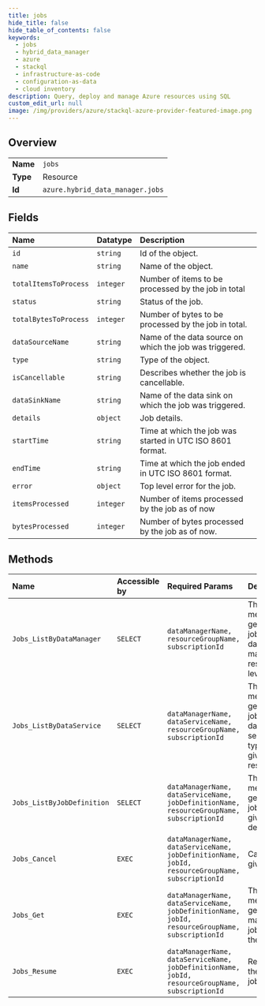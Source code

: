 ```yaml
---
title: jobs
hide_title: false
hide_table_of_contents: false
keywords:
  - jobs
  - hybrid_data_manager
  - azure    
  - stackql
  - infrastructure-as-code
  - configuration-as-data
  - cloud inventory
description: Query, deploy and manage Azure resources using SQL
custom_edit_url: null
image: /img/providers/azure/stackql-azure-provider-featured-image.png
---
```

  
    

## Overview
<table><tbody>
<tr><td><b>Name</b></td><td><code>jobs</code></td></tr>
<tr><td><b>Type</b></td><td>Resource</td></tr>
<tr><td><b>Id</b></td><td><code>azure.hybrid_data_manager.jobs</code></td></tr>
</tbody></table>

## Fields
| Name | Datatype | Description |
|:-----|:---------|:------------|
| `id` | `string` | Id of the object. |
| `name` | `string` | Name of the object. |
| `totalItemsToProcess` | `integer` | Number of items to be processed by the job in total |
| `status` | `string` | Status of the job. |
| `totalBytesToProcess` | `integer` | Number of bytes to be processed by the job in total. |
| `dataSourceName` | `string` | Name of the data source on which the job was triggered. |
| `type` | `string` | Type of the object. |
| `isCancellable` | `string` | Describes whether the job is cancellable. |
| `dataSinkName` | `string` | Name of the data sink on which the job was triggered. |
| `details` | `object` | Job details. |
| `startTime` | `string` | Time at which the job was started in UTC ISO 8601 format. |
| `endTime` | `string` | Time at which the job ended in UTC ISO 8601 format. |
| `error` | `object` | Top level error for the job. |
| `itemsProcessed` | `integer` | Number of items processed by the job as of now |
| `bytesProcessed` | `integer` | Number of bytes processed by the job as of now. |
## Methods
| Name | Accessible by | Required Params | Description |
|:-----|:--------------|:----------------|:------------|
| `Jobs_ListByDataManager` | `SELECT` | `dataManagerName, resourceGroupName, subscriptionId` | This method gets all the jobs at the data manager resource level. |
| `Jobs_ListByDataService` | `SELECT` | `dataManagerName, dataServiceName, resourceGroupName, subscriptionId` | This method gets all the jobs of a data service type in a given resource. |
| `Jobs_ListByJobDefinition` | `SELECT` | `dataManagerName, dataServiceName, jobDefinitionName, resourceGroupName, subscriptionId` | This method gets all the jobs of a given job definition. |
| `Jobs_Cancel` | `EXEC` | `dataManagerName, dataServiceName, jobDefinitionName, jobId, resourceGroupName, subscriptionId` | Cancels the given job. |
| `Jobs_Get` | `EXEC` | `dataManagerName, dataServiceName, jobDefinitionName, jobId, resourceGroupName, subscriptionId` | This method gets a data manager job given the jobId. |
| `Jobs_Resume` | `EXEC` | `dataManagerName, dataServiceName, jobDefinitionName, jobId, resourceGroupName, subscriptionId` | Resumes the given job. |
